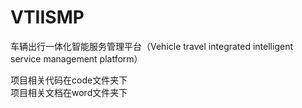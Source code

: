 
# VTIISMP
车辆出行一体化智能服务管理平台（Vehicle travel integrated intelligent service management platform）

项目相关代码在code文件夹下  
项目相关文档在word文件夹下
